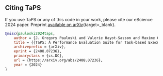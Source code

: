 ## Citing TaPS

If you use TaPS or any of this code in your work, please cite our eScience 2024 paper.
Preprint [available on arXiv](https://arxiv.org/abs/2408.07236){target=_blank}.

```bibtex
@misc{pauloski2024taps,
    author = {J. Gregory Pauloski and Valerie Hayot-Sasson and Maxime Gonthier and Nathaniel Hudson and Haochen Pan and Sicheng Zhou and Ian Foster and Kyle Chard},
    title = {{TaPS: A Performance Evaluation Suite for Task-based Execution Frameworks}},
    archiveprefix = {arXiv},
    eprint = {2408.07236},
    primaryclass = {cs.DC},
    url = {https://arxiv.org/abs/2408.07236},
    year = {2024}
}
```
